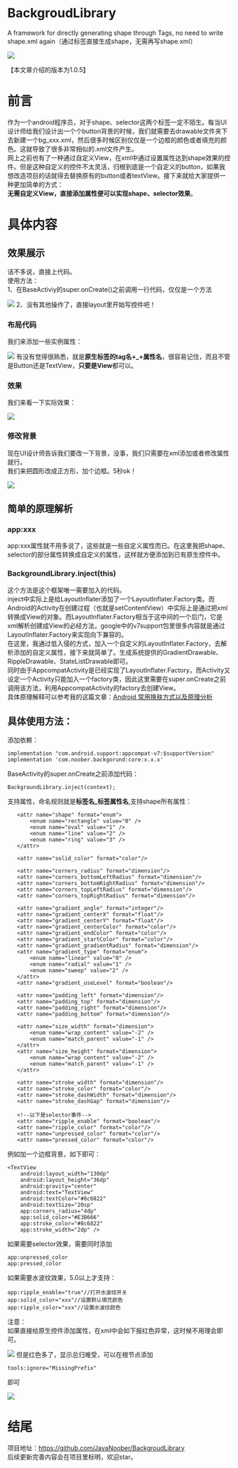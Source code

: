 # BackgroudLibrary
A framework for directly generating shape through Tags, no need to write shape.xml again（通过标签直接生成shape，无需再写shape.xml）


![](https://user-gold-cdn.xitu.io/2018/9/11/165c6e5c0cff0548?w=681&h=233&f=png&s=31240)
 
 
 【本文章介绍的版本为1.0.5】
 
# 前言
作为一个android程序员，对于shape、selector这两个标签一定不陌生。每当UI设计师给我们设计出一个个button背景的时候，我们就需要去drawable文件夹下去新建一个bg_xxx.xml，然后很多时候区别仅仅是一个边框的颜色或者填充的颜色。这就导致了很多非常相似的.xml文件产生。  
网上之前也有了一种通过自定义View，在xml中通过设置属性达到shape效果的控件。但是这种自定义的控件不太灵活，归根到底是一个自定义的button，如果我想改造项目的话就得去替换原有的button或者textView。接下来就给大家提供一种更加简单的方式：  
**无需自定义View，直接添加属性便可以实现shape、selector效果**。

# 具体内容
## 效果展示
话不多说，直接上代码。  
使用方法：  
1、在BaseActiviy的super.onCreate()之前调用一行代码，仅仅是一个方法

![](https://user-gold-cdn.xitu.io/2018/9/10/165c3fb848a781e0?w=1482&h=348&f=jpeg&s=81921)
2、没有其他操作了，直接layout里开始写控件吧！

### 布局代码
我们来添加一些实例属性：

![](https://user-gold-cdn.xitu.io/2018/9/10/165c3fe8b4fb7844?w=1836&h=1078&f=png&s=325855)
有没有觉得很熟悉，就是**原生标签的tag名+_+属性名**，很容易记住，而且不管是Button还是TextView，**只要是View**都可以。
### 效果
我们来看一下实际效果：

![](https://user-gold-cdn.xitu.io/2018/9/10/165c400590e01e22?w=296&h=629&f=gif&s=177296)

### 修改背景
现在UI设计师告诉我们要改一下背景，没事，我们只需要在xml添加或者修改属性就行。  
我们来把圆形改成正方形，加个边框。5秒ok！

![](https://user-gold-cdn.xitu.io/2018/9/10/165c402c9dd65991?w=1267&h=688&f=gif&s=1748267)

## 简单的原理解析
### app:xxx
app:xxx属性就不用多说了，这些就是一些自定义属性而已。在这里我把shape、selector的部分属性转换成自定义的属性，这样就方便添加到已有原生控件中。
### BackgroundLibrary.inject(this)
这个方法是这个框架唯一需要加入的代码。  
inject中实际上是给LayoutInflater添加了一个LayoutInflater.Factory类。而Android的Activity在创建过程（也就是setContentView）中实际上是通过把xml转换成View的对象。而LayoutInflater.Factory相当于这中间的一个后门，它是xml解析创建成View的必经方法，google中的v7support包里很多内容就是通过LayoutInflater.Factory来实现向下兼容的。  
在这里，我通过低入侵的方式，加入一个自定义的LayoutInflater.Factory，去解析添加的自定义属性，接下来就简单了。生成系统提供的GradientDrawable、RippleDrawable、StateListDrawable即可。  
同时由于AppcompatActivity是已经实现了LayoutInflater.Factory，而Activity又设定一个Activity只能加入一个factory类，因此这里需要在super.onCreate之前调用该方法，利用AppcompatActivity的factory去创建View。  
具体原理解释可以参考我的这篇文章：[Android 常用换肤方式以及原理分析](https://juejin.im/post/5b8f6dcde51d450e6a2dcadf)

## 具体使用方法：
添加依赖：
    
    implementation "com.android.support:appcompat-v7:$supportVersion"
    implementation 'com.noober.backgorund:core:x.x.x'

BaseActivity的super.onCreate之前添加代码：

    BackgroundLibrary.inject(context);
支持属性，命名规则就是**标签名_标签属性名**,支持shape所有属性：

       <attr name="shape" format="enum">
           <enum name="rectangle" value="0" />
           <enum name="oval" value="1" />
           <enum name="line" value="2" />
           <enum name="ring" value="3" />
       </attr>

       <attr name="solid_color" format="color"/>

       <attr name="corners_radius" format="dimension"/>
       <attr name="corners_bottomLeftRadius" format="dimension"/>
       <attr name="corners_bottomRightRadius" format="dimension"/>
       <attr name="corners_topLeftRadius" format="dimension"/>
       <attr name="corners_topRightRadius" format="dimension"/>

       <attr name="gradient_angle" format="integer"/>
       <attr name="gradient_centerX" format="float"/>
       <attr name="gradient_centerY" format="float"/>
       <attr name="gradient_centerColor" format="color"/>
       <attr name="gradient_endColor" format="color"/>
       <attr name="gradient_startColor" format="color"/>
       <attr name="gradient_gradientRadius" format="dimension"/>
       <attr name="gradient_type" format="enum">
           <enum name="linear" value="0" />
           <enum name="radial" value="1" />
           <enum name="sweep" value="2" />
       </attr>
       <attr name="gradient_useLevel" format="boolean"/>

       <attr name="padding_left" format="dimension"/>
       <attr name="padding_top" format="dimension"/>
       <attr name="padding_right" format="dimension"/>
       <attr name="padding_bottom" format="dimension"/>

       <attr name="size_width" format="dimension">
           <enum name="wrap_content" value="-2" />
           <enum name="match_parent" value="-1" />
       </attr>
       <attr name="size_height" format="dimension">
           <enum name="wrap_content" value="-2" />
           <enum name="match_parent" value="-1" />
       </attr>

       <attr name="stroke_width" format="dimension"/>
       <attr name="stroke_color" format="color"/>
       <attr name="stroke_dashWidth" format="dimension"/>
       <attr name="stroke_dashGap" format="dimension"/>

       <!--以下是selector事件-->
       <attr name="ripple_enable" format="boolean"/>
       <attr name="ripple_color" format="color"/>
       <attr name="unpressed_color" format="color"/>
       <attr name="pressed_color" format="color"/>
    
例如加一个边框背景，如下即可：

    <TextView
        android:layout_width="130dp"
        android:layout_height="36dp"
        android:gravity="center"
        android:text="TextView"
        android:textColor="#8c6822"
        android:textSize="20sp"
        app:corners_radius="4dp"
        app:solid_color="#E3B666"
        app:stroke_color="#8c6822"
        app:stroke_width="2dp" />
        
如果需要selector效果，需要同时添加
    
    app:unpressed_color
    app:pressed_color

如果需要水波纹效果，5.0以上才支持：
    
    app:ripple_enable="true"//打开水波纹开关
    app:solid_color="xxx"//设置默认填充颜色
    app:ripple_color="xxx"//设置水波纹颜色

注意：  
如果直接给原生控件添加属性，在xml中会如下报红色异常，这时候不用理会即可。

![](https://user-gold-cdn.xitu.io/2018/9/11/165c43f215081b96?w=764&h=604&f=png&s=147211)
但是红色多了，显示总归难受，可以在根节点添加 

    tools:ignore="MissingPrefix" 
即可

![](https://user-gold-cdn.xitu.io/2018/9/11/165c44039942ecc4?w=848&h=468&f=png&s=134125)
# 结尾
项目地址：https://github.com/JavaNoober/BackgroudLibrary  
后续更新完善内容会在项目里标明，欢迎star。
